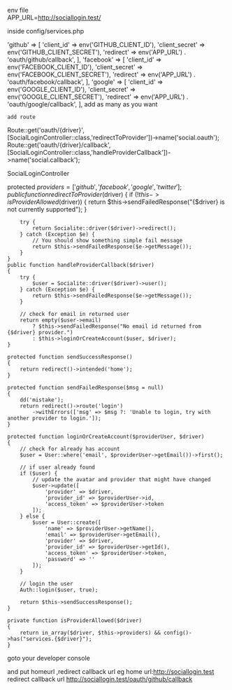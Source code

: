 env file  
APP_URL=http://sociallogin.test/


inside config/services.php

 'github' => [
        'client_id' => env('GITHUB_CLIENT_ID'),
        'client_secret' => env('GITHUB_CLIENT_SECRET'),
        'redirect' => env('APP_URL') . 'oauth/github/callback',
    ],
    'facebook' => [
        'client_id' => env('FACEBOOK_CLIENT_ID'),
        'client_secret' => env('FACEBOOK_CLIENT_SECRET'),
        'redirect' => env('APP_URL') . 'oauth/facebook/callback',
    ],
    'google' => [
        'client_id' => env('GOOGLE_CLIENT_ID'),
        'client_secret' => env('GOOGLE_CLIENT_SECRET'),
        'redirect' => env('APP_URL') . 'oauth/google/callback',
    ],
    add as many as you want


    add route 

    
Route::get('oauth/{driver}', [SocialLoginController::class,'redirectToProvider'])->name('social.oauth');
Route::get('oauth/{driver}/callback', [SocialLoginController::class,'handleProviderCallback'])->name('social.callback');




SocialLoginController 

  protected $providers = [
        'github', 'facebook', 'google', 'twitter'
    ];
    public function redirectToProvider($driver)
    {
        if (!$this->isProviderAllowed($driver)) {
            return $this->sendFailedResponse("{$driver} is not currently supported");
        }

        try {
            return Socialite::driver($driver)->redirect();
        } catch (Exception $e) {
            // You should show something simple fail message
            return $this->sendFailedResponse($e->getMessage());
        }
    }
    public function handleProviderCallback($driver)
    {
        try {
            $user = Socialite::driver($driver)->user();
        } catch (Exception $e) {
            return $this->sendFailedResponse($e->getMessage());
        }

        // check for email in returned user
        return empty($user->email)
            ? $this->sendFailedResponse("No email id returned from {$driver} provider.")
            : $this->loginOrCreateAccount($user, $driver);
    }

    protected function sendSuccessResponse()
    {
        return redirect()->intended('home');
    }

    protected function sendFailedResponse($msg = null)
    {
        dd('mistake');
        return redirect()->route('login')
            ->withErrors(['msg' => $msg ?: 'Unable to login, try with another provider to login.']);
    }

    protected function loginOrCreateAccount($providerUser, $driver)
    {
        // check for already has account
        $user = User::where('email', $providerUser->getEmail())->first();

        // if user already found
        if ($user) {
            // update the avatar and provider that might have changed
            $user->update([
                'provider' => $driver,
                'provider_id' => $providerUser->id,
                'access_token' => $providerUser->token
            ]);
        } else {
            $user = User::create([
                'name' => $providerUser->getName(),
                'email' => $providerUser->getEmail(),
                'provider' => $driver,
                'provider_id' => $providerUser->getId(),
                'access_token' => $providerUser->token,
                'password' => ''
            ]);
        }

        // login the user
        Auth::login($user, true);

        return $this->sendSuccessResponse();
    }

    private function isProviderAllowed($driver)
    {
        return in_array($driver, $this->providers) && config()->has("services.{$driver}");
    }



goto your developer console 

and put homeurl ,redirect callback url eg 
home url:http://sociallogin.test
redirect callback url http://sociallogin.test/oauth/github/callback

